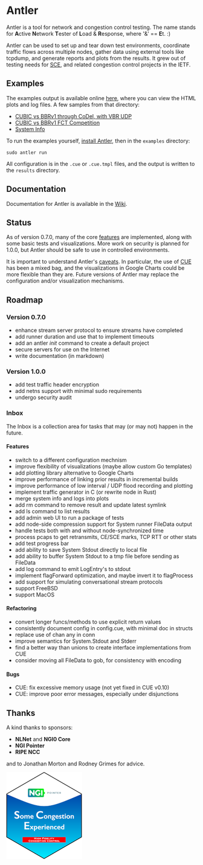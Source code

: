 # Antler

Antler is a tool for network and congestion control testing. The name stands for
**A**ctive **N**etwork **T**ester of **L**oad & **R**esponse, where '&' ==
**E**t. :)

Antler can be used to set up and tear down test environments, coordinate traffic
flows across multiple nodes, gather data using external tools like tcpdump, and
generate reports and plots from the results.  It grew out of testing needs for
[SCE](https://datatracker.ietf.org/doc/draft-morton-tsvwg-sce/), and related
congestion control projects in the IETF.

## Examples

The examples output is available online 
[here](https://www.heistp.net/antler/examples/latest), where you can view the
HTML plots and log files. A few samples from that directory:

* [CUBIC vs BBRv1 through CoDel, with VBR UDP](https://www.heistp.net/antler/examples/latest/vbrudp_timeseries.html)
* [CUBIC vs BBRv1 FCT Competition](https://www.heistp.net/antler/examples/latest/fct_fct.html)
* [System Info](https://www.heistp.net/antler/examples/latest/iperf3_sysinfo_antler.html)

To run the examples yourself, [install Antler](https://github.com/heistp/antler/wiki/Getting-Started#installation), then in the `examples` directory:
```
sudo antler run
```

All configuration is in the `.cue` or `.cue.tmpl` files, and the output is
written to the `results` directory.

## Documentation

Documentation for Antler is available in the
[Wiki](https://github.com/heistp/antler/wiki).

## Status

As of version 0.7.0, many of the core
[features](https://github.com/heistp/antler/wiki/#features) are implemented,
along with some basic tests and visualizations.  More work on security is
planned for 1.0.0, but Antler should be safe to use in controlled environments.

It is important to understand Antler's
[caveats](https://github.com/heistp/antler/wiki/#caveats).  In particular, the
use of [CUE](https://cuelang.org/) has been a mixed bag, and the visualizations
in Google Charts could be more flexible than they are.  Future versions of
Antler may replace the configuration and/or visualization mechanisms.

## Roadmap

### Version 0.7.0

- enhance stream server protocol to ensure streams have completed
- add runner duration and use that to implement timeouts
- add an antler _init_ command to create a default project
- secure servers for use on the Internet
- write documentation (in markdown)

### Version 1.0.0

- add test traffic header encryption
- add netns support with minimal sudo requirements
- undergo security audit

### Inbox

The Inbox is a collection area for tasks that may (or may not) happen in the
future.

#### Features

- switch to a different configuration mechnism
- improve flexibility of visualizations (maybe allow custom Go templates)
- add plotting library alternative to Google Charts
- improve performance of linking prior results in incremental builds
- improve performance of low interval / UDP flood recording and plotting
- implement traffic generator in C (or rewrite node in Rust)
- merge system info and logs into plots
- add rm command to remove result and update latest symlink
- add ls command to list results
- add admin web UI to run a package of tests
- add node-side compression support for System runner FileData output
- handle tests both with and without node-synchronized time
- process pcaps to get retransmits, CE/SCE marks, TCP RTT or other stats
- add test progress bar
- add ability to save System Stdout directly to local file
- add ability to buffer System Stdout to a tmp file before sending as FileData
- add log command to emit LogEntry's to stdout
- implement flagForward optimization, and maybe invert it to flagProcess
- add support for simulating conversational stream protocols
- support FreeBSD
- support MacOS

#### Refactoring

- convert longer funcs/methods to use explicit return values
- consistently document config in config.cue, with minimal doc in structs
- replace use of chan any in conn
- improve semantics for System.Stdout and Stderr
- find a better way than unions to create interface implementations from CUE
- consider moving all FileData to gob, for consistency with encoding

#### Bugs

- CUE: fix excessive memory usage (not yet fixed in CUE v0.10)
- CUE: improve poor error messages, especially under disjunctions

## Thanks

A kind thanks to sponsors:

* **NLNet** and **NGI0 Core**
* **NGI Pointer**
* **RIPE NCC**

and to Jonathan Morton and Rodney Grimes for advice.

![NGI SCE Sticker](/doc/img/ngi-sce-sticker-200x230.png "NGI SCE Sticker")
